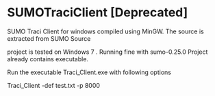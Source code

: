 # SUMOTraciClient [Deprecated]
SUMO Traci Client for windows compiled using MinGW. The source is extracted from SUMO Source  

project is tested on Windows 7 .
Running fine with sumo-0.25.0
Project already contains executable.

Run the executable Traci_Client.exe with following options

Traci_Client -def test.txt -p 8000

